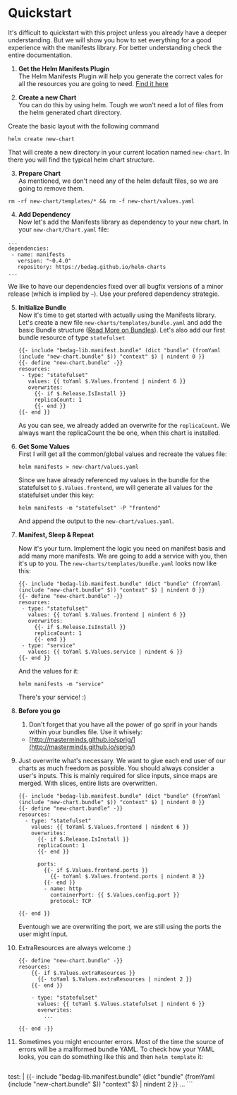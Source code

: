 # Quickstart

It's difficult to quickstart with this project unless you already have a deeper understanding. But we will show you how to set everything for a good experience with the manifests library. For better understanding check the entire documentation.

1. **Get the Helm Manifests Plugin**</br>
  The Helm Manifests Plugin will help you generate the correct vales for all the resources you are going to need. [Find it here](https://github.com/bedag/helm-manifests-plugin)

2. **Create a new Chart**</br>
  You can do this by using helm. Tough we won't need a lot of files from the helm generated chart directory.

  Create the basic layout with the following command

  ```
  helm create new-chart
  ```

  That will create a new directory in your current location named `new-chart`. In there you will find the typical helm chart structure.

3. **Prepare Chart**</br>
  As mentioned, we don't need any of the helm default files, so we are going to remove them.

  ```
  rm -rf new-chart/templates/* && rm -f new-chart/values.yaml
  ```

4. **Add Dependency**</br>
  Now let's add the Manifests library as dependency to your new chart. In your `new-chart/Chart.yaml` file:

  ```
  ...
  dependencies:
   - name: manifests
     version: "~0.4.0"
     repository: https://bedag.github.io/helm-charts
  ...
  ```

  We like to have our dependencies fixed over all bugfix versions of a minor release (which is implied by `~`). Use your prefered dependency strategie.

5. **Initialize Bundle**</br>
    Now it's time to get started with actually using the Manifests library. Let's create a new file `new-charts/templates/bundle.yaml` and add the basic Bundle structure ([Read More on Bundles](./manifests/README.md#bundles)). Let's also add our first bundle resource of type `statefulset`

   ```
   {{- include "bedag-lib.manifest.bundle" (dict "bundle" (fromYaml (include "new-chart.bundle" $)) "context" $) | nindent 0 }}
   {{- define "new-chart.bundle" -}}
   resources:
    - type: "statefulset"
      values: {{ toYaml $.Values.frontend | nindent 6 }}
      overwrites:
        {{- if $.Release.IsInstall }}
        replicaCount: 1
        {{- end }}
   {{- end }}
   ```

   As you can see, we already added an overwrite for the `replicaCount`. We always want the replicaCount the be one, when this chart is installed.

6. **Get Some Values**</br>
    First I will get all the common/global values and recreate the values file:

    ```
    helm manifests > new-chart/values.yaml
    ```

    Since we have already referenced my values in the bundle for the statefulset to `$.Values.frontend`, we will generate all values for the statefulset under this key:

    ```
    helm manifests -m "statefulset" -P "frontend"
    ```

    And append the output to the `new-chart/values.yaml`.

7. **Manifest, Sleep & Repeat**

    Now it's your turn. Implement the logic you need on manifest basis and add many more manifests. We are going to add a service with you, then it's up to you. The `new-charts/templates/bundle.yaml` looks now like this:

   ```
   {{- include "bedag-lib.manifest.bundle" (dict "bundle" (fromYaml (include "new-chart.bundle" $)) "context" $) | nindent 0 }}
   {{- define "new-chart.bundle" -}}
   resources:
    - type: "statefulset"
      values: {{ toYaml $.Values.frontend | nindent 6 }}
      overwrites:
        {{- if $.Release.IsInstall }}
        replicaCount: 1
        {{- end }}
    - type: "service"
      values: {{ toYaml $.Values.service | nindent 6 }}
   {{- end }}
   ```

   And the values for it:

   ```
   helm manifests -m "service"
   ```

   There's your service! :)

8. **Before you go**</br>
   1. Don't forget that you have all the power of go sprif in your hands within your bundles file. Use it whisely:

     * [http://masterminds.github.io/sprig/](http://masterminds.github.io/sprig/)

 2. Just overwrite what's necessary. We want to give each end user of our charts as much freedom as possible. You should always consider a user's inputs. This is mainly required for slice inputs, since maps are merged. With slices, entire lists are overwritten.

    ```
    {{- include "bedag-lib.manifest.bundle" (dict "bundle" (fromYaml (include "new-chart.bundle" $)) "context" $) | nindent 0 }}
    {{- define "new-chart.bundle" -}}
    resources:
      - type: "statefulset"
        values: {{ toYaml $.Values.frontend | nindent 6 }}
        overwrites:
          {{- if $.Release.IsInstall }}
          replicaCount: 1
          {{- end }}

          ports:
            {{- if $.Values.frontend.ports }}
              {{- toYaml $.Values.frontend.ports | nindent 8 }}
            {{- end }}
            - name: http
              containerPort: {{ $.Values.config.port }}
              protocol: TCP

    {{- end }}
    ```
    Eventough we are overwriting the port, we are still using the ports the user might input.

 3. ExtraResources are always welcome :)

    ```
    {{- define "new-chart.bundle" -}}
    resources:
        {{- if $.Values.extraResources }}
          {{- toYaml $.Values.extraResources | nindent 2 }}
        {{- end }}

        - type: "statefulset"
          values: {{ toYaml $.Values.statefulset | nindent 6 }}
          overwrites:
            ...

    {{- end -}}
    ```

 4. Sometimes you might encounter errors. Most of the time the source of errors will be a mallformed bundle YAML. To check how your YAML looks, you can do something like this and then `helm template` it:

    ```
   test: | {{- include "bedag-lib.manifest.bundle" (dict "bundle" (fromYaml (include "new-chart.bundle" $)) "context" $) | nindent 2 }}
    ...
    ```

